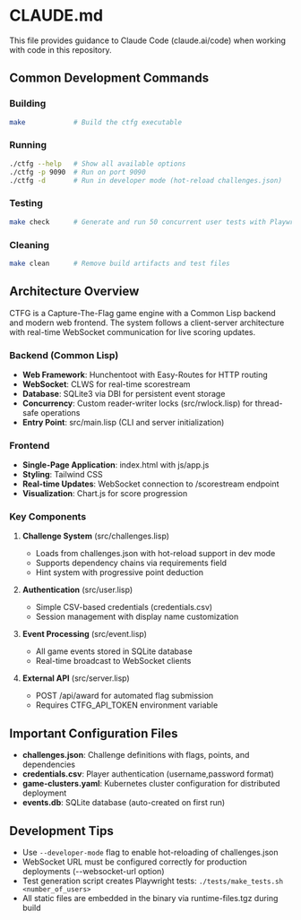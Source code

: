 # CLAUDE.md

This file provides guidance to Claude Code (claude.ai/code) when working with code in this repository.

## Common Development Commands

### Building
```bash
make            # Build the ctfg executable
```

### Running
```bash
./ctfg --help   # Show all available options
./ctfg -p 9090  # Run on port 9090
./ctfg -d       # Run in developer mode (hot-reload challenges.json)
```

### Testing
```bash
make check      # Generate and run 50 concurrent user tests with Playwright
```

### Cleaning
```bash
make clean      # Remove build artifacts and test files
```

## Architecture Overview

CTFG is a Capture-The-Flag game engine with a Common Lisp backend and modern web frontend. The system follows a client-server architecture with real-time WebSocket communication for live scoring updates.

### Backend (Common Lisp)
- **Web Framework**: Hunchentoot with Easy-Routes for HTTP routing
- **WebSocket**: CLWS for real-time scorestream
- **Database**: SQLite3 via DBI for persistent event storage
- **Concurrency**: Custom reader-writer locks (src/rwlock.lisp) for thread-safe operations
- **Entry Point**: src/main.lisp (CLI and server initialization)

### Frontend
- **Single-Page Application**: index.html with js/app.js
- **Styling**: Tailwind CSS
- **Real-time Updates**: WebSocket connection to /scorestream endpoint
- **Visualization**: Chart.js for score progression

### Key Components

1. **Challenge System** (src/challenges.lisp)
   - Loads from challenges.json with hot-reload support in dev mode
   - Supports dependency chains via requirements field
   - Hint system with progressive point deduction

2. **Authentication** (src/user.lisp)
   - Simple CSV-based credentials (credentials.csv)
   - Session management with display name customization

3. **Event Processing** (src/event.lisp)
   - All game events stored in SQLite database
   - Real-time broadcast to WebSocket clients

4. **External API** (src/server.lisp)
   - POST /api/award for automated flag submission
   - Requires CTFG_API_TOKEN environment variable

## Important Configuration Files

- **challenges.json**: Challenge definitions with flags, points, and dependencies
- **credentials.csv**: Player authentication (username,password format)
- **game-clusters.yaml**: Kubernetes cluster configuration for distributed deployment
- **events.db**: SQLite database (auto-created on first run)

## Development Tips

- Use `--developer-mode` flag to enable hot-reloading of challenges.json
- WebSocket URL must be configured correctly for production deployments (--websocket-url option)
- Test generation script creates Playwright tests: `./tests/make_tests.sh <number_of_users>`
- All static files are embedded in the binary via runtime-files.tgz during build